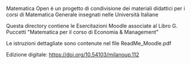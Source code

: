 Matematica Open è un progetto di condivisione dei materiali didattici per i corsi di Matematica Generale insegnati nelle Università Italiane

Questa directory contiene le Esercitazioni Moodle associate al Libro G. Puccetti "Matematica per il corso di Economia & Management" 

Le istruzioni dettagliate sono contenute nel file ReadMe_Moodle.pdf

Edizione digitale: https://doi.org/10.54103/milanoup.112
